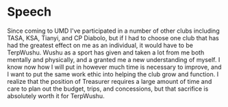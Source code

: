 # Speech

Since coming to UMD I've participated in a number of other clubs including TASA, KSA, Tianyi, and CP Diabolo, but if I had to choose one club that has had the greatest effect on me as an individual, it would have to be TerpWushu. Wushu as a sport has given and taken a lot from me both mentally and physically, and a granted me a new understanding of myself. I know now how I will put in however much time is necessary to improve, and I want to put the same work ethic into helping the club grow and function. I realize that the position of Treasurer requires a large amount of time and care to plan out the budget, trips, and concessions, but that sacrifice is absolutely worth it for TerpWushu.